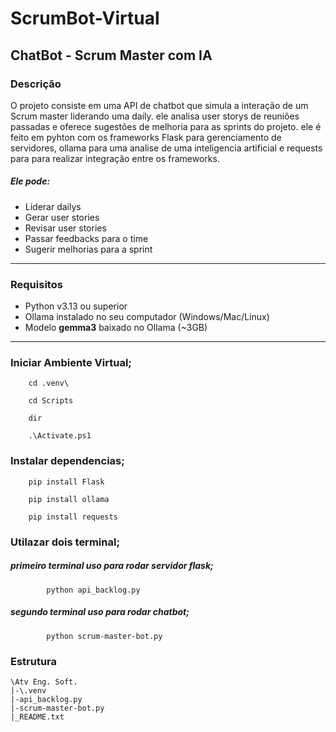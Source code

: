 # ScrumBot-Virtual

##  ChatBot - Scrum Master com IA

### Descrição

O projeto consiste em uma API de chatbot que simula a interação de um Scrum master liderando uma daily. 
ele analisa user storys de reuniões passadas e oferece sugestões de melhoria para as sprints do projeto.
ele é feito em pyhton com os frameworks Flask para gerenciamento de servidores, ollama para uma analise 
de uma inteligencia artificial e requests para para realizar integração entre os frameworks.

##### Ele pode:

   * Liderar dailys
   * Gerar user stories
   * Revisar user stories
   * Passar feedbacks para o time
   * Sugerir melhorias para a sprint
        
---

### Requisitos

  * Python v3.13 ou superior
  * Ollama instalado no seu computador (Windows/Mac/Linux)
  * Modelo **gemma3** baixado no Ollama (~3GB)

---

### Iniciar Ambiente Virtual; 

        cd .venv\ 

        cd Scripts

        dir 

        .\Activate.ps1

### Instalar dependencias;

        pip install Flask

        pip install ollama

        pip install requests

### Utilazar dois terminal;

##### primeiro terminal uso para rodar servidor flask;

            python api_backlog.py

##### segundo terminal uso para rodar chatbot;

            python scrum-master-bot.py

### Estrutura 

    \Atv Eng. Soft.
    |-\.venv
    |-api_backlog.py
    |-scrum-master-bot.py
    |_README.txt




